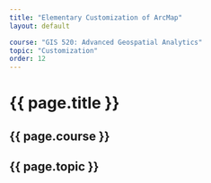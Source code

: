 ```yaml
---
title: "Elementary Customization of ArcMap"
layout: default

course: "GIS 520: Advanced Geospatial Analytics"
topic: "Customization"
order: 12
---
```


{{ page.title }}
====================

{{ page.course }}
---------------------

{{ page.topic }}
---------------------